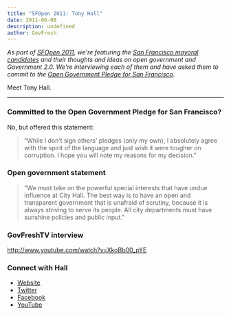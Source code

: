 ```yaml
---
title: "SFOpen 2011: Tony Hall"
date: 2011-06-08
description: undefined
author: GovFresh
---
```


<em>As part of <a href="http://sf.govfresh.com/sfopen2011/">SFOpen 2011</a>, we're featuring the <a href="http://sf.govfresh.com/candidates/">San Francisco mayoral candidates</a> and their thoughts and ideas on open government and Government 2.0. We're interviewing each of them and have asked them to commit to the <a href="http://sf.govfresh.com/sf-mayoral-candidates-an-open-government-pledge-for-san-francisco/">Open Government Pledge for San Francisco</a>. </em>

Meet Tony Hall.

<hr />

<h3>Committed to the Open Government Pledge for San Francisco?</h3>

No, but offered this statement:

<blockquote>“While I don’t sign others’ pledges (only my own), I absolutely agree with the spirit of the language and just wish it were tougher on corruption. I hope you will note my reasons for my decision.”</blockquote>

<h3>Open government statement</h3>

<blockquote>"We must take on the powerful special interests that have undue influence at City Hall. The best way is to have an open and transparent government that is unafraid of scrutiny, because it is always striving to serve its people. All city departments must have sunshine policies and public input."</blockquote>

<h3>GovFreshTV interview</h3>

http://www.youtube.com/watch?v=XkoBb00_pYE

<h3>Connect with Hall</h3>

<ul>
	<li><a href="http://www.tonyhallsf.com/">Website</a></li>
	<li><a href="http://twitter.com/tonyhallsf/">Twitter</a></li>
	<li><a href="http://www.facebook.com/tonyhallsf">Facebook</a></li>
	<li><a href="http://www.youtube.com/user/tonyhallsf">YouTube</a></li>
</ul>
